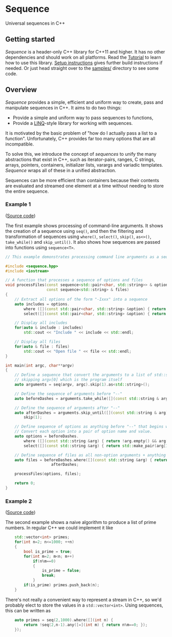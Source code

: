 # Sequence

Universal sequences in C++

## Getting started

_Sequence_ is a header-only C++ library for C++11 and higher. It has no other dependencies and should work on all platforms. Read the [Tutorial](docs/tutorial.md) to learn how to use this library. [Setup instructions](docs/setup.md) gives further build instructions if needed. Or just head straight over to the [samples/](https://github.com/calum74/sequence/tree/main/samples) directory to see some code.

## Overview

_Sequence_ provides a simple, efficient and uniform way to create, pass and manipulate sequences in C++. It aims to do two things:

- Provide a simple and uniform way to pass sequences to functions,
- Provide a [LINQ](https://learn.microsoft.com/en-us/dotnet/csharp/programming-guide/concepts/linq/)-style library for working with sequences.

It is motivated by the basic problem of "how do I actually pass a list to a function". Unfortunately, C++ provides far too many options that are all incompatible.

To solve this, we introduce the concept of _sequences_ to unify the many abstractions that exist in C++, such as iterator-pairs, ranges, C strings, arrays, pointers, containers, initializer lists, varargs and variadic templates. _Sequence_ wraps all of these in a unified abstraction.

Sequences can be more efficient than containers because their contents are evaluated and streamed one element at a time without needing to store the entire sequence.

### Example 1

([Source code](samples/example2.cpp))

The first example  shows processing of command-line arguments. It shows the creation of a sequence using `seq()`, and then the filtering and transformation of sequences using `where()`, `select()`, `skip()`, `as<>()`, `take_while()` and `skip_until()`. It also shows how sequences are passed into functions using `sequence<T>`.

```c++
// This example demonstrates processing command line arguments as a sequence of strings.

#include <sequence.hpp>
#include <iostream>

// A function that processes a sequence of options and files
void processFiles(const sequence<std::pair<char, std::string>> & options,
                  const sequence<std::string> & files)
{
    // Extract all options of the form "-Ixxx" into a sequence
    auto includes = options.
        where ([](const std::pair<char, std::string> &option) { return option.first=='I'; }).
        select([](const std::pair<char, std::string> &option) { return option.second; });

    // Display all includes
    for(auto & include : includes)
        std::cout << "Include " << include << std::endl;

    // Display all files
    for(auto & file : files)
        std::cout << "Open file " << file << std::endl;
}

int main(int argc, char**argv)
{
    // Define a sequence that convert the arguments to a list of std::string,
    // skipping argv[0] which is the program itself
    auto arguments = seq(argv, argc).skip(1).as<std::string>();

    // Define the sequence of arguments before "--"
    auto beforeDashes = arguments.take_while([](const std::string & arg) { return arg != "--"; });

    // Define the sequence of arguments after "--"
    auto afterDashes = arguments.skip_until([](const std::string & arg) { return arg == "--"; }).
        skip(1);

    // Define sequence of options as anything before "--" that begins with a "-"
    // Convert each option into a pair of option name and value.
    auto options = beforeDashes.
        where ([](const std::string &arg) { return !arg.empty() && arg[0]=='-'; }).
        select([](const std::string &arg) { return std::make_pair(arg[1], arg.substr(2)); });

    // Define sequence of files as all non-option arguments + anything after "--"
    auto files = beforeDashes.where([](const std::string &arg) { return arg[0]!='-'; }) +
                    afterDashes;

    processFiles(options, files);

    return 0;
}
```

### Example 2

([Source code](samples/primes.cpp))

The second example shows a naive algorithm to produce a list of prime numbers. In regular C++ we could implement it like

```c++
    std::vector<int> primes;
    for(int n=2; n<=1000; ++n)
    {
        bool is_prime = true;
        for(int m=2; m<n; m++)
            if(n%m==0)
            {
                is_prime = false;
                break;
            }
        if(is_prime) primes.push_back(n);
    }
```

There's not really a convenient way to represent a stream in C++, so we'd probably elect to store the values in a `std::vector<int>`. Using sequences, this can be written as

```c++
    auto primes = seq(2,1000).where([](int n) {
        return !seq(2,n-1).any([=](int m) { return n%m==0; });
    });
```
